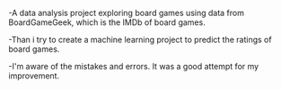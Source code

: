 -A data analysis project exploring board games using data from BoardGameGeek, which is the IMDb of board games.

-Than i try to create a machine learning project to predict the ratings of board games.

-I'm aware of the mistakes and errors. It was a good attempt for my improvement.
